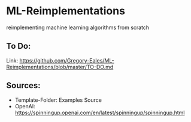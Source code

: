 # ML-Reimplementations
reimplementing machine learning algorithms from scratch

## To Do:
Link: https://github.com/Gregory-Eales/ML-Reimplementations/blob/master/TO-DO.md

  
  
## Sources:
 * Template-Folder: Examples Source
 * OpenAI: https://spinningup.openai.com/en/latest/spinningup/spinningup.html



